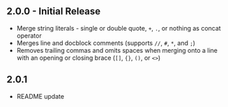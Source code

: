 ## 2.0.0 - Initial Release
- Merge string literals - single or double quote, `+`, `.`, or nothing as concat operator
- Merges line and docblock comments (supports `//`, `#`, `*`, and `;`)
- Removes trailing commas and omits spaces when merging onto a line with an opening or closing brace (`[]`, `{}`, `()`, or `<>`)

## 2.0.1
- README update
